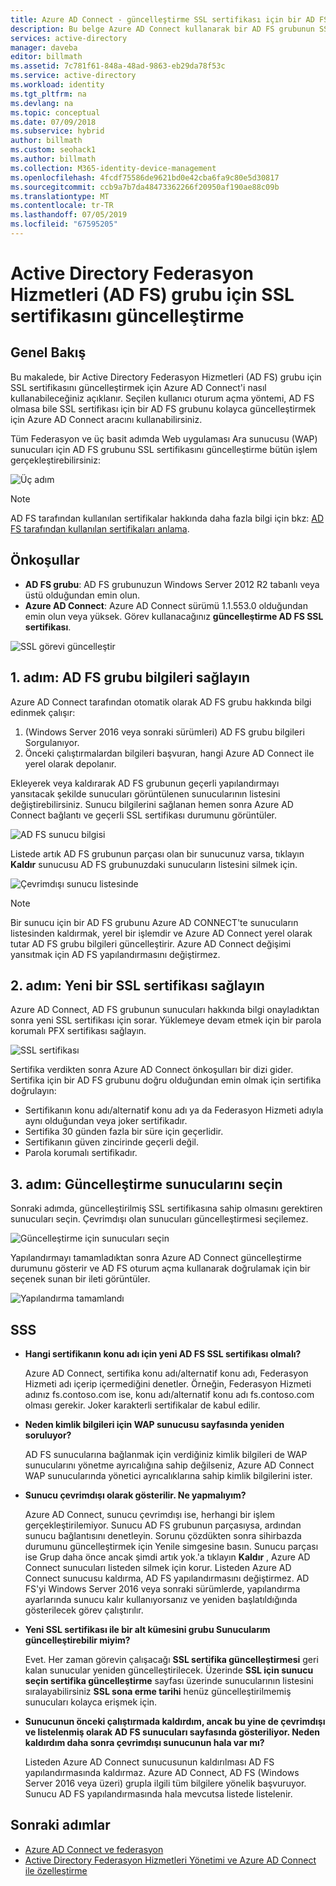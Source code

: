```yaml
---
title: Azure AD Connect - güncelleştirme SSL sertifikası için bir AD FS grubu | Microsoft Docs
description: Bu belge Azure AD Connect kullanarak bir AD FS grubunun SSL sertifikasını güncelleştirmek için adımları açıklanmaktadır.
services: active-directory
manager: daveba
editor: billmath
ms.assetid: 7c781f61-848a-48ad-9863-eb29da78f53c
ms.service: active-directory
ms.workload: identity
ms.tgt_pltfrm: na
ms.devlang: na
ms.topic: conceptual
ms.date: 07/09/2018
ms.subservice: hybrid
author: billmath
ms.custom: seohack1
ms.author: billmath
ms.collection: M365-identity-device-management
ms.openlocfilehash: 4fcdf75586de9621bd0e42cba6fa9c80e5d30817
ms.sourcegitcommit: ccb9a7b7da48473362266f20950af190ae88c09b
ms.translationtype: MT
ms.contentlocale: tr-TR
ms.lasthandoff: 07/05/2019
ms.locfileid: "67595205"
---
```

# <a name="update-the-ssl-certificate-for-an-active-directory-federation-services-ad-fs-farm"></a>Active Directory Federasyon Hizmetleri (AD FS) grubu için SSL sertifikasını güncelleştirme

## <a name="overview"></a>Genel Bakış
Bu makalede, bir Active Directory Federasyon Hizmetleri (AD FS) grubu için SSL sertifikasını güncelleştirmek için Azure AD Connect'i nasıl kullanabileceğiniz açıklanır. Seçilen kullanıcı oturum açma yöntemi, AD FS olmasa bile SSL sertifikası için bir AD FS grubunu kolayca güncelleştirmek için Azure AD Connect aracını kullanabilirsiniz.

Tüm Federasyon ve üç basit adımda Web uygulaması Ara sunucusu (WAP) sunucuları için AD FS grubunu SSL sertifikasını güncelleştirme bütün işlem gerçekleştirebilirsiniz:

![Üç adım](./media/how-to-connect-fed-ssl-update/threesteps.png)


>[!NOTE]
>AD FS tarafından kullanılan sertifikalar hakkında daha fazla bilgi için bkz: [AD FS tarafından kullanılan sertifikaları anlama](https://technet.microsoft.com/library/cc730660.aspx).

## <a name="prerequisites"></a>Önkoşullar

* **AD FS grubu**: AD FS grubunuzun Windows Server 2012 R2 tabanlı veya üstü olduğundan emin olun.
* **Azure AD Connect**: Azure AD Connect sürümü 1.1.553.0 olduğundan emin olun veya yüksek. Görev kullanacağınız **güncelleştirme AD FS SSL sertifikası**.

![SSL görevi güncelleştir](./media/how-to-connect-fed-ssl-update/updatessltask.png)

## <a name="step-1-provide-ad-fs-farm-information"></a>1\. adım: AD FS grubu bilgileri sağlayın

Azure AD Connect tarafından otomatik olarak AD FS grubu hakkında bilgi edinmek çalışır:
1. (Windows Server 2016 veya sonraki sürümleri) AD FS grubu bilgileri Sorgulanıyor.
2. Önceki çalıştırmalardan bilgileri başvuran, hangi Azure AD Connect ile yerel olarak depolanır.

Ekleyerek veya kaldırarak AD FS grubunun geçerli yapılandırmayı yansıtacak şekilde sunucuları görüntülenen sunucularının listesini değiştirebilirsiniz. Sunucu bilgilerini sağlanan hemen sonra Azure AD Connect bağlantı ve geçerli SSL sertifikası durumunu görüntüler.

![AD FS sunucu bilgisi](./media/how-to-connect-fed-ssl-update/adfsserverinfo.png)

Listede artık AD FS grubunun parçası olan bir sunucunuz varsa, tıklayın **Kaldır** sunucusu AD FS grubunuzdaki sunucuların listesini silmek için.

![Çevrimdışı sunucu listesinde](./media/how-to-connect-fed-ssl-update/offlineserverlist.png)

>[!NOTE]
> Bir sunucu için bir AD FS grubunu Azure AD CONNECT'te sunucuların listesinden kaldırmak, yerel bir işlemdir ve Azure AD Connect yerel olarak tutar AD FS grubu bilgileri güncelleştirir. Azure AD Connect değişimi yansıtmak için AD FS yapılandırmasını değiştirmez.    

## <a name="step-2-provide-a-new-ssl-certificate"></a>2\. adım: Yeni bir SSL sertifikası sağlayın

Azure AD Connect, AD FS grubunun sunucuları hakkında bilgi onayladıktan sonra yeni SSL sertifikası için sorar. Yüklemeye devam etmek için bir parola korumalı PFX sertifikası sağlayın.

![SSL sertifikası](./media/how-to-connect-fed-ssl-update/certificate.png)

Sertifika verdikten sonra Azure AD Connect önkoşulları bir dizi gider. Sertifika için bir AD FS grubunu doğru olduğundan emin olmak için sertifika doğrulayın:

-   Sertifikanın konu adı/alternatif konu adı ya da Federasyon Hizmeti adıyla aynı olduğundan veya joker sertifikadır.
-   Sertifika 30 günden fazla bir süre için geçerlidir.
-   Sertifikanın güven zincirinde geçerli değil.
-   Parola korumalı sertifikadır.

## <a name="step-3-select-servers-for-the-update"></a>3\. adım: Güncelleştirme sunucularını seçin

Sonraki adımda, güncelleştirilmiş SSL sertifikasına sahip olmasını gerektiren sunucuları seçin. Çevrimdışı olan sunucuları güncelleştirmesi seçilemez.

![Güncelleştirme için sunucuları seçin](./media/how-to-connect-fed-ssl-update/selectservers.png)

Yapılandırmayı tamamladıktan sonra Azure AD Connect güncelleştirme durumunu gösterir ve AD FS oturum açma kullanarak doğrulamak için bir seçenek sunan bir ileti görüntüler.

![Yapılandırma tamamlandı](./media/how-to-connect-fed-ssl-update/configurecomplete.png)   

## <a name="faqs"></a>SSS

* **Hangi sertifikanın konu adı için yeni AD FS SSL sertifikası olmalı?**

    Azure AD Connect, sertifika konu adı/alternatif konu adı, Federasyon Hizmeti adı içerip içermediğini denetler. Örneğin, Federasyon Hizmeti adınız fs.contoso.com ise, konu adı/alternatif konu adı fs.contoso.com olması gerekir.  Joker karakterli sertifikalar de kabul edilir.

* **Neden kimlik bilgileri için WAP sunucusu sayfasında yeniden soruluyor?**

    AD FS sunucularına bağlanmak için verdiğiniz kimlik bilgileri de WAP sunucularını yönetme ayrıcalığına sahip değilseniz, Azure AD Connect WAP sunucularında yönetici ayrıcalıklarına sahip kimlik bilgilerini ister.

* **Sunucu çevrimdışı olarak gösterilir. Ne yapmalıyım?**

    Azure AD Connect, sunucu çevrimdışı ise, herhangi bir işlem gerçekleştirilemiyor. Sunucu AD FS grubunun parçasıysa, ardından sunucu bağlantısını denetleyin. Sorunu çözdükten sonra sihirbazda durumunu güncelleştirmek için Yenile simgesine basın. Sunucu parçası ise Grup daha önce ancak şimdi artık yok.'a tıklayın **Kaldır** , Azure AD Connect sunucuları listeden silmek için korur. Listeden Azure AD Connect sunucusu kaldırma, AD FS yapılandırmasını değiştirmez. AD FS'yi Windows Server 2016 veya sonraki sürümlerde, yapılandırma ayarlarında sunucu kalır kullanıyorsanız ve yeniden başlatıldığında gösterilecek görev çalıştırılır.

* **Yeni SSL sertifikası ile bir alt kümesini grubu Sunucularım güncelleştirebilir miyim?**

    Evet. Her zaman görevin çalışacağı **SSL sertifika güncelleştirmesi** geri kalan sunucular yeniden güncelleştirilecek. Üzerinde **SSL için sunucu seçin sertifika güncelleştirme** sayfası üzerinde sunucularının listesini sıralayabilirsiniz **SSL sona erme tarihi** henüz güncelleştirilmemiş sunucuları kolayca erişmek için.

* **Sunucunun önceki çalıştırmada kaldırdım, ancak bu yine de çevrimdışı ve listelenmiş olarak AD FS sunucuları sayfasında gösteriliyor. Neden kaldırdım daha sonra çevrimdışı sunucunun hala var mı?**

    Listeden Azure AD Connect sunucusunun kaldırılması AD FS yapılandırmasında kaldırmaz. Azure AD Connect, AD FS (Windows Server 2016 veya üzeri) grupla ilgili tüm bilgilere yönelik başvuruyor. Sunucu AD FS yapılandırmasında hala mevcutsa listede listelenir.  

## <a name="next-steps"></a>Sonraki adımlar

- [Azure AD Connect ve federasyon](how-to-connect-fed-whatis.md)
- [Active Directory Federasyon Hizmetleri Yönetimi ve Azure AD Connect ile özelleştirme](how-to-connect-fed-management.md)

